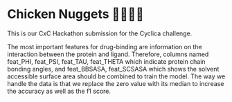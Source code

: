 # Chicken Nuggets 🐔🐔🐔🐔
This is our CxC Hackathon submission for the Cyclica challenge.

The most important features for drug-binding are information on the interaction between the protein and ligand. Therefore, columns named feat_PHI, feat_PSI, feat_TAU, feat_THETA which indicate protein chain bonding angles, and feat_BBSASA, feat_SCSASA which shows the solvent accessible surface area should be combined to train the model. The way we handle the data is that we replace the zero value with its median to increase the accuracy as well as the f1 score. 
